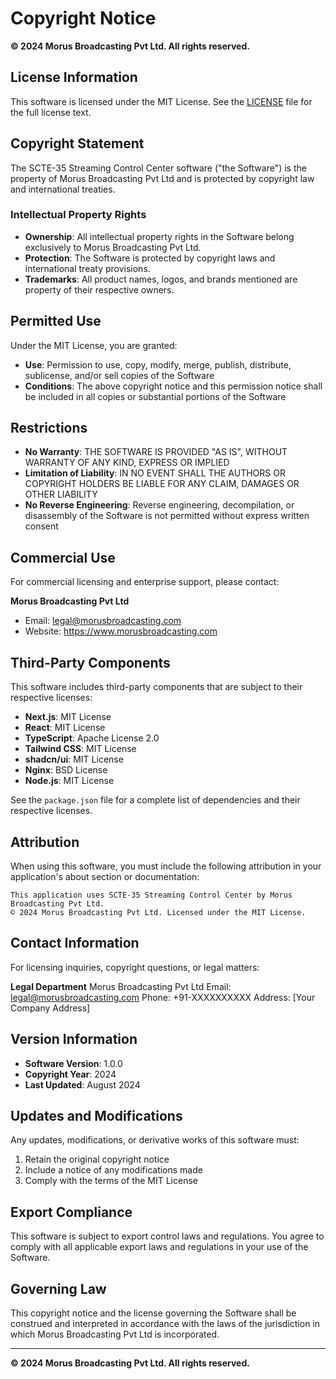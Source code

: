 # Copyright Notice

**© 2024 Morus Broadcasting Pvt Ltd. All rights reserved.**

## License Information

This software is licensed under the MIT License. See the [LICENSE](LICENSE) file for the full license text.

## Copyright Statement

The SCTE-35 Streaming Control Center software ("the Software") is the property of Morus Broadcasting Pvt Ltd and is protected by copyright law and international treaties.

### Intellectual Property Rights

- **Ownership**: All intellectual property rights in the Software belong exclusively to Morus Broadcasting Pvt Ltd.
- **Protection**: The Software is protected by copyright laws and international treaty provisions.
- **Trademarks**: All product names, logos, and brands mentioned are property of their respective owners.

## Permitted Use

Under the MIT License, you are granted:

- **Use**: Permission to use, copy, modify, merge, publish, distribute, sublicense, and/or sell copies of the Software
- **Conditions**: The above copyright notice and this permission notice shall be included in all copies or substantial portions of the Software

## Restrictions

- **No Warranty**: THE SOFTWARE IS PROVIDED "AS IS", WITHOUT WARRANTY OF ANY KIND, EXPRESS OR IMPLIED
- **Limitation of Liability**: IN NO EVENT SHALL THE AUTHORS OR COPYRIGHT HOLDERS BE LIABLE FOR ANY CLAIM, DAMAGES OR OTHER LIABILITY
- **No Reverse Engineering**: Reverse engineering, decompilation, or disassembly of the Software is not permitted without express written consent

## Commercial Use

For commercial licensing and enterprise support, please contact:

**Morus Broadcasting Pvt Ltd**
- Email: legal@morusbroadcasting.com
- Website: https://www.morusbroadcasting.com

## Third-Party Components

This software includes third-party components that are subject to their respective licenses:

- **Next.js**: MIT License
- **React**: MIT License
- **TypeScript**: Apache License 2.0
- **Tailwind CSS**: MIT License
- **shadcn/ui**: MIT License
- **Nginx**: BSD License
- **Node.js**: MIT License

See the `package.json` file for a complete list of dependencies and their respective licenses.

## Attribution

When using this software, you must include the following attribution in your application's about section or documentation:

```
This application uses SCTE-35 Streaming Control Center by Morus Broadcasting Pvt Ltd.
© 2024 Morus Broadcasting Pvt Ltd. Licensed under the MIT License.
```

## Contact Information

For licensing inquiries, copyright questions, or legal matters:

**Legal Department**
Morus Broadcasting Pvt Ltd
Email: legal@morusbroadcasting.com
Phone: +91-XXXXXXXXXX
Address: [Your Company Address]

## Version Information

- **Software Version**: 1.0.0
- **Copyright Year**: 2024
- **Last Updated**: August 2024

## Updates and Modifications

Any updates, modifications, or derivative works of this software must:
1. Retain the original copyright notice
2. Include a notice of any modifications made
3. Comply with the terms of the MIT License

## Export Compliance

This software is subject to export control laws and regulations. You agree to comply with all applicable export laws and regulations in your use of the Software.

## Governing Law

This copyright notice and the license governing the Software shall be construed and interpreted in accordance with the laws of the jurisdiction in which Morus Broadcasting Pvt Ltd is incorporated.

---

**© 2024 Morus Broadcasting Pvt Ltd. All rights reserved.**